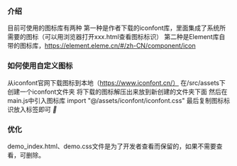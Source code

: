 ### 介绍
目前可使用的图标库有两种
第一种是作者下载的iconfont库，里面集成了系统所需要的图标（可以用浏览器打开xxx.html查看图标标识）
第二种是Element库自带的图标库，https://element.eleme.cn/#/zh-CN/component/icon

### 如何使用自定义图标
从iconfont官网下载图标到本地（https://www.iconfont.cn/）
在/src/assets下创建一个iconfont文件夹
将下载的图标解压出来放到新创建的文件夹下面
然后在main.js中引入图标库 import "@/assets/iconfont/iconfont.css" 
最后复制图标标识放入标签即可
<i class='iconfont'>&#xe68a;</i>

### 优化
demo_index.html、demo.css文件是为了开发者查看而保留的，如果不需要查看，可删除。